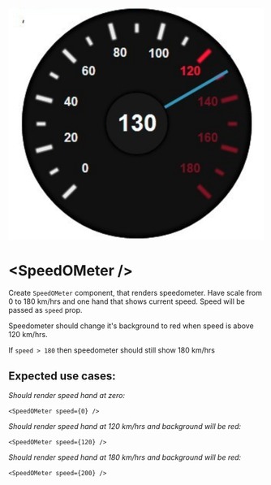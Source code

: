 ![](gauge.png)

# \<SpeedOMeter />

Create `SpeedOMeter` component, that renders speedometer. Have scale from 0 to 180 km/hrs and one hand that shows current speed. Speed will be passed as `speed` prop.

Speedometer should change it's background to red when speed is above 120 km/hrs.

If `speed > 180` then speedometer should still show 180 km/hrs

## Expected use cases:

*Should render speed hand at zero:*
```
<SpeedOMeter speed={0} />
```

*Should render speed hand at 120 km/hrs and background will be red:*
```
<SpeedOMeter speed={120} />
```

*Should render speed hand at 180 km/hrs and background will be red:*
```
<SpeedOMeter speed={200} />
```
